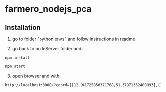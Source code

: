 # farmero_nodejs_pca


## Installation

1. go to folder "python envs" and follow instructions in readme

2. go back to nodeServer folder and:

```bash
npm install
```
```bash
npm start
```
3. open browser and with:
```bash
http://localhost:3000/?coord=[[12.941725850371768,51.57971352400993],[12.942047715453555,51.57588640768779],[12.940846085814883,51.571032040481654],[12.943442464141299,51.57112539858611],[12.944708466796328,51.570671943139885],[12.948763966826846,51.57088533450155],[12.949965596465518,51.57121875649885],[12.951789498595645,51.570325180040776],[12.954450249938418,51.57021848317042],[12.954471707610537,51.571432145293755],[12.946274876861025,51.580113552408065],[12.941725850371768,51.57971352400993]]
```